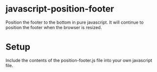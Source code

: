 # javascript-position-footer
Position the footer to the bottom in pure javascript. It will continue to position the footer when the browser is resized.

# Setup
Include the contents of the position-footer.js file into your own javascript file.
